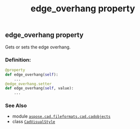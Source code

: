 ﻿---
title: edge_overhang property
second_title: Aspose.CAD for Python via .NET API References
description: 
type: docs
weight: 260
url: /python-net/aspose.cad.fileformats.cad.cadobjects/cadvisualstyle/edge_overhang/
is_root: false
---

## edge_overhang property


Gets or sets the edge overhang.
### Definition:
```python
@property
def edge_overhang(self):
    ...
@edge_overhang.setter
def edge_overhang(self, value):
    ...
```

### See Also
* module [`aspose.cad.fileformats.cad.cadobjects`](../../)
* class [`CadVisualStyle`](/cad/python-net/aspose.cad.fileformats.cad.cadobjects/cadvisualstyle)
